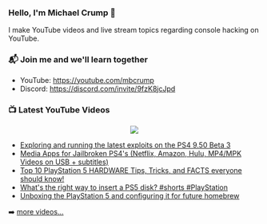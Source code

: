 ### Hello, I'm Michael Crump 👋

I make YouTube videos and live stream topics regarding console hacking on YouTube. 

### 📬 Join me and we'll learn together

- YouTube: https://youtube.com/mbcrump
- Discord: https://discord.com/invite/9fzK8jcJpd

### 📺 Latest YouTube Videos

<div align="center">

[<img src="https://img.shields.io/badge/-Subscribe-red?style=for-the-badge&logo=youtube&logoColor=white"/>](https://www.youtube.com/c/mbcrump?sub_confirmation=1)

</div>

<!-- YOUTUBE:START -->
- [Exploring and running the latest exploits on the PS4 9.50 Beta 3](https://www.youtube.com/watch?v=N5Ap4b_yDtI)
- [Media Apps for Jailbroken PS4&#39;s &lpar;Netflix, Amazon, Hulu, MP4/MPK Videos on USB + subtitles&rpar;](https://www.youtube.com/watch?v=mIA4XS6U3aw)
- [Top 10 PlayStation 5 HARDWARE Tips, Tricks, and FACTS everyone should know!](https://www.youtube.com/watch?v=zTyoVUXykmE)
- [What&#39;s the right way to insert a PS5 disk? #shorts #PlayStation](https://www.youtube.com/watch?v=jG4VnslbonM)
- [Unboxing the PlayStation 5 and configuring it for future homebrew](https://www.youtube.com/watch?v=A070F_8XY0M)
<!-- YOUTUBE:END -->

➡️ [more videos...](https://youtube.com/mbcrump)

